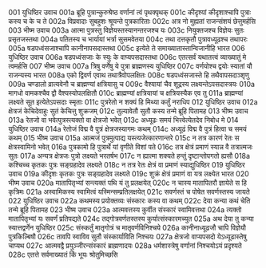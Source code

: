 001	युधिष्ठिर उवाच
001a	ब्रूहि पुत्रान्कुरुश्रेष्ठ वर्णानां त्वं पृथक्पृथक्
001c	कीदृश्यां कीदृशाश्चापि पुत्राः कस्य च के च ते
002a	विप्रवादाः सुबहुशः श्रूयन्ते पुत्रकारिताः
002c	अत्र नो मुह्यतां राजन्संशयं छेत्तुमर्हसि
003	भीष्म उवाच
003a	आत्मा पुत्रस्तु विज्ञेयस्तस्यानन्तरजश्च यः
003c	नियुक्तजश्च विज्ञेयः सुतः प्रसृतजस्तथा
004a	पतितस्य च भार्यायां भर्त्रा सुसमवेतया
004c	तथा दत्तकृतौ पुत्रावध्यूढश्च तथापरः
005a	षडपध्वंसजाश्चापि कानीनापसदास्तथा
005c	इत्येते ते समाख्यातास्तान्विजानीहि भारत
006	युधिष्ठिर उवाच
006a	षडपध्वंसजाः के स्युः के वाप्यपसदास्तथा
006c	एतत्सर्वं यथातत्त्वं व्याख्यातुं मे त्वमर्हसि
007	भीष्म उवाच
007a	त्रिषु वर्णेषु ये पुत्रा ब्राह्मणस्य युधिष्ठिर
007c	वर्णयोश्च द्वयोः स्यातां यौ राजन्यस्य भारत
008a	एको द्विवर्ण एवाथ तथात्रैवोपलक्षितः
008c	षडपध्वंसजास्ते हि तथैवापसदाञ्शृणु
009a	चण्डालो व्रात्यवेनौ च ब्राह्मण्यां क्षत्रियासु च
009c	वैश्यायां चैव शूद्रस्य लक्ष्यन्तेऽपसदास्त्रयः
010a	मागधो वामकश्चैव द्वौ वैश्यस्योपलक्षितौ
010c	ब्राह्मण्यां क्षत्रियायां च क्षत्रियस्यैक एव तु
011a	ब्राह्मण्यां लक्ष्यते सूत इत्येतेऽपसदाः स्मृताः
011c	पुत्ररेतो न शक्यं हि मिथ्या कर्तुं नराधिप
012	युधिष्ठिर उवाच
012a	क्षेत्रजं केचिदेवाहुः सुतं केचित्तु शुक्रजम्
012c	तुल्यावेतौ सुतौ कस्य तन्मे ब्रूहि पितामह
013	भीष्म उवाच
013a	रेतजो वा भवेत्पुत्रस्त्यक्तो वा क्षेत्रजो भवेत्
013c	अध्यूढः समयं भित्त्वेत्येतदेव निबोध मे
014	युधिष्ठिर उवाच
014a	रेतोजं विद्म वै पुत्रं क्षेत्रजस्यागमः कथम्
014c	अध्यूढं विद्म वै पुत्रं हित्वा च समयं कथम्
015	भीष्म उवाच
015a	आत्मजं पुत्रमुत्पाद्य यस्त्यजेत्कारणान्तरे
015c	न तत्र कारणं रेतः स क्षेत्रस्वामिनो भवेत्
016a	पुत्रकामो हि पुत्रार्थे यां वृणीते विशां पते
016c	तत्र क्षेत्रं प्रमाणं स्यान्न वै तत्रात्मजः सुतः
017a	अन्यत्र क्षेत्रजः पुत्रो लक्ष्यते भरतर्षभ
017c	न ह्यात्मा शक्यते हन्तुं दृष्टान्तोपगतो ह्यसौ
018a	कश्चिच्च कृतकः पुत्रः सङ्ग्रहादेव लक्ष्यते
018c	न तत्र रेतः क्षेत्रं वा प्रमाणं स्याद्युधिष्ठिर
019	युधिष्ठिर उवाच
019a	कीदृशः कृतकः पुत्रः सङ्ग्रहादेव लक्ष्यते
019c	शुक्रं क्षेत्रं प्रमाणं वा यत्र लक्ष्येत भारत
020	भीष्म उवाच
020a	मातापितृभ्यां सन्त्यक्तं पथि यं तु प्रलक्षयेत्
020c	न चास्य मातापितरौ ज्ञायेते स हि कृत्रिमः
021a	अस्वामिकस्य स्वामित्वं यस्मिन्सम्प्रतिलक्षयेत्
021c	सवर्णस्तं च पोषेत सवर्णस्तस्य जायते
022	युधिष्ठिर उवाच
022a	कथमस्य प्रयोक्तव्यः संस्कारः कस्य वा कथम्
022c	देया कन्या कथं चेति तन्मे ब्रूहि पितामह
023	भीष्म उवाच
023a	आत्मवत्तस्य कुर्वीत संस्कारं स्वामिवत्तथा
024a	त्यक्तो मातापितृभ्यां यः सवर्णं प्रतिपद्यते
024c	तद्गोत्रवर्णतस्तस्य कुर्यात्संस्कारमच्युत
025a	अथ देया तु कन्या स्यात्तद्वर्णेन युधिष्ठिर
025c	संस्कर्तुं मातृगोत्रं च मातृवर्णविनिश्चये
026a	कानीनाध्यूढजौ चापि विज्ञेयौ पुत्रकिल्बिषौ
026c	तावपि स्वाविव सुतौ संस्कार्याविति निश्चयः
027a	क्षेत्रजो वाप्यपसदो येऽध्यूढास्तेषु चाप्यथ
027c	आत्मवद्वै प्रयुञ्जीरन्संस्कारं ब्राह्मणादयः
028a	धर्मशास्त्रेषु वर्णानां निश्चयोऽयं प्रदृश्यते
028c	एतत्ते सर्वमाख्यातं किं भूयः श्रोतुमिच्छसि
